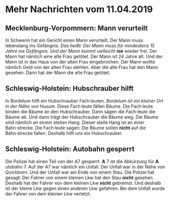 # Mehr Nachrichten vom 11.04.2019


## Mecklenburg-Vorpommern: Mann verurteilt
In Schwerin hat ein Gericht einen Mann verurteilt. Der Mann muss lebenslang ins Gefängnis. *Das heißt:* 
*Der Mann muss für mindestens 15 Jahre ins Gefängnis.* 
*Und der Mann kommt vielleicht* **nie** wieder frei. Der Mann hat nämlich eine alte Frau getötet. Der Mann ist 24 Jahre alt. Und der Mann ist in das Haus von der alten Frau eingebrochen. Der Mann wollte nämlich Geld von der alten Frau stehlen. Aber die alte Frau hat den Mann gesehen. Dann hat der Mann die alte Frau getötet. 

## Schleswig-Holstein: Hubschrauber hilft
In Bordelum hilft ein Hubschrauber Fach·leuten. 
*Bordelum ist ein kleiner Ort in der Nähe von Husum.* Diese Fach·leute fällen Bäume. Die Fach·leute binden die Bäume an den Hubschrauber. Dann sägen die Fach·leute die Bäume ab. Und dann trägt der Hubschrauber die Bäume weg. Die Bäume sind nämlich an einem steilen Hang. Dieser steile Hang ist an einer Bahn·strecke. Die Fach·leute sagen: Die Bäume sollen **nicht** auf die Bahn·strecke fallen. Deshalb hilft uns ein Hubschrauber. 

## Schleswig-Holstein: Autobahn gesperrt
Die Polizei hat einen Teil von der A7 gesperrt. 
**A** 7 ist die Abkürzung für **A** utobahn 7. Auf der A7 war nämlich ein Unfall. Der Unfall war in der Nähe von Quickborn. Und der Unfall war am Ende von einem Stau. Die Polizei hat gesagt: Der Fahrer von einem kleinen Lkw hat den Stau **nicht** gesehen. Deshalb hat der Fahrer von dem kleinen Lkw **nicht** gebremst. Und deshalb ist der kleine Lkw gegen einen anderen Lkw gefahren. Bei dem Unfall wurde der Fahrer von dem kleinen Lkw verletzt. 

